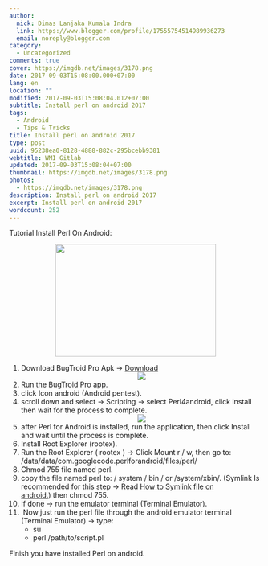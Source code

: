 ```yaml
---
author:
  nick: Dimas Lanjaka Kumala Indra
  link: https://www.blogger.com/profile/17555754514989936273
  email: noreply@blogger.com
category:
  - Uncategorized
comments: true
cover: https://imgdb.net/images/3178.png
date: 2017-09-03T15:08:00.000+07:00
lang: en
location: ""
modified: 2017-09-03T15:08:04.012+07:00
subtitle: Install perl on android 2017
tags:
  - Android
  - Tips & Tricks
title: Install perl on android 2017
type: post
uuid: 95238ea0-8128-4888-882c-295bcebb9381
webtitle: WMI Gitlab
updated: 2017-09-03T15:08:04+07:00
thumbnail: https://imgdb.net/images/3178.png
photos:
  - https://imgdb.net/images/3178.png
description: Install perl on android 2017
excerpt: Install perl on android 2017
wordcount: 252
---
```


<p>Tutorial Install Perl On Android:<br></p><div class="separator" style="clear: both; text-align: center;"><a href="//webmanajemen.com/page/safelink.html?url=aHR0cHM6Ly9pbWdkYi5uZXQvaW1hZ2VzLzMxNzgucG5n" imageanchor="1" style="margin-left: 1em; margin-right: 1em;" rel="nofollow noopener" target="_blank"><img border="0" data-original-height="321" data-original-width="458" height="224" src="https://imgdb.net/images/3178.png" width="320"></a></div><ol><li>Download BugTroid Pro Apk -&gt; <a alt="BugTroid Pro" href="//webmanajemen.com/page/safelink.html?url=aHR0cHM6Ly93d3cuZHJvcGJveC5jb20vcy85N2c5N2JnMTRneWluYWEvQnVndHJvaWQlMjBQZW50ZXN0aW5nJTIwUFJPJTIwdjUuMC4xJTVCQmFsYSUyMEt1cmF3YSU1RCUyMC5hcGs/ZGw9MQ==" rel="nofollow noopener" title="BugTroid Pro" target="_blank">Download</a> <div class="separator" style="clear: both; text-align: center;"><a href="//webmanajemen.com/page/safelink.html?url=aHR0cHM6Ly9pbWdkYi5uZXQvaW1hZ2VzLzMxNzcucG5n" imageanchor="1" style="margin-left: 1em; margin-right: 1em;" rel="nofollow noopener" target="_blank"><img border="0" data-original-height="300" data-original-width="300" src="https://imgdb.net/images/3177.png"></a></div></li><li>Run the BugTroid Pro app. </li><li>click Icon android (Android pentest).</li><li>scroll down and select -&gt; Scripting -&gt; select Perl4android, click install then wait for the process to complete.<div class="separator" style="clear: both; text-align: center;"><a href="//webmanajemen.com/page/safelink.html?url=aHR0cHM6Ly9pbWdkYi5uZXQvaW1hZ2VzLzMxNzYuanBn" imageanchor="1" style="margin-left: 1em; margin-right: 1em;" rel="nofollow noopener" target="_blank"><img border="0" data-original-height="256" data-original-width="256" src="https://imgdb.net/images/3176.jpg"></a></div></li><li>after Perl for Android is installed, run the application, then click Install and wait until the process is complete.</li><li>Install Root Explorer (rootex).</li><li>Run the Root Explorer ( rootex ) -&gt; Click Mount r / w, then go to: /data/data/com.googlecode.perlforandroid/files/perl/</li><li>Chmod 755 file named perl.</li><li>copy the file named perl to: / system / bin / or /system/xbin/. (Symlink Is recommended for this step -&gt; Read <a href="//webmanajemen.com/page/safelink.html?url=aHR0cHM6Ly93ZWItbWFuYWplbWVuLmJsb2dzcG90LmNvbS9wL3NlYXJjaC5odG1sP3E9c3ltbGluaytmaWxlK2FuZHJvaWQ=" target="_blank" rel="nofollow noopener">How to Symlink file on android.</a>) then chmod 755.</li><li>If done -&gt; run the emulator terminal (Terminal Emulator).</li><li> Now just run the perl file through the android emulator terminal (Terminal Emulator) -&gt; type: <ul><li>su</li><li>perl /path/to/script.pl</li></ul></li></ol>Finish you have installed Perl on android.
